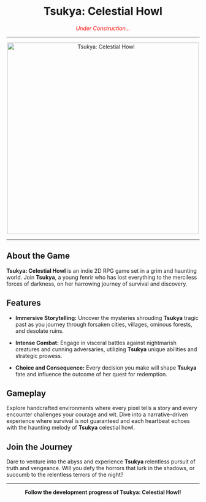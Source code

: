 <h1 align="center">Tsukya: Celestial Howl</h1>

<p align="center">
  <i style="color:red;">Under Construction...</i>
</p>

---

<p align="center">
  <img src="https://i.postimg.cc/Zqv01drG/Comfy-UI-temp-eauqj-00022.png" alt="Tsukya: Celestial Howl" width="500">
</p>

---

## About the Game

**Tsukya: Celestial Howl** is an indie 2D RPG game set in a grim and haunting world. Join **Tsukya**, a young fenrir who has lost everything to the merciless forces of darkness, on her harrowing journey of survival and discovery.

## Features

- **Immersive Storytelling:** Uncover the mysteries shrouding **Tsukya** tragic past as you journey through forsaken cities, villages, ominous forests, and desolate ruins.
  
- **Intense Combat:** Engage in visceral battles against nightmarish creatures and cunning adversaries, utilizing **Tsukya** unique abilities and strategic prowess.
  
- **Choice and Consequence:** Every decision you make will shape **Tsukya** fate and influence the outcome of her quest for redemption.

## Gameplay

Explore handcrafted environments where every pixel tells a story and every encounter challenges your courage and wit. Dive into a narrative-driven experience where survival is not guaranteed and each heartbeat echoes with the haunting melody of **Tsukya** celestial howl.

## Join the Journey

Dare to venture into the abyss and experience **Tsukya** relentless pursuit of truth and vengeance. Will you defy the horrors that lurk in the shadows, or succumb to the relentless terrors of the night?

---

<p align="center">
  <b>Follow the development progress of Tsukya: Celestial Howl!</b>
</p>
